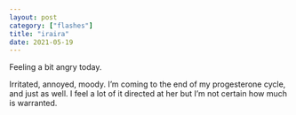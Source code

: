 ```yaml
---
layout: post
category: ["flashes"]
title: "iraira"
date: 2021-05-19
---
```


Feeling a bit angry today.

Irritated, annoyed, moody. I’m coming to the end of my progesterone cycle, and just as well. I feel a lot of it directed at her but I’m not certain how much is warranted. 